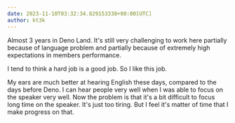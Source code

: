 ```yaml
---
date: 2023-11-10T03:32:34.829153338+00:00[UTC]
author: kt3k
---
```

Almost 3 years in Deno Land. It's still very challenging to work here partially because of language problem and partially because of extremely high expectations in members performance.

I tend to think a hard job is a good job. So I like this job.

My ears are much better at hearing English these days, compared to the days before Deno. I can hear people very well when I was able to focus on the speaker very well. Now the problem is that it's a bit difficult to focus long time on the speaker. It's just too tiring. But I feel it's matter of time that I make progress on that.
